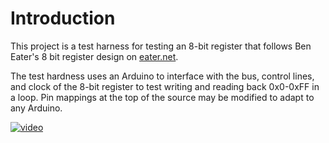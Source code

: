 Introduction
============

This project is a test harness for testing an 8-bit register that follows Ben Eater's 8 bit register design on [eater.net](https://eater.net/).

The test hardness uses an Arduino to interface with the bus, control lines, and clock of the 8-bit register to test writing and reading back 0x0-0xFF in a loop. Pin mappings at the top of the source may be modified to adapt to any Arduino.

[![video](https://i.imgur.com/ipeK2jY.gif)](https://i.imgur.com/ipeK2jY.gifv)
